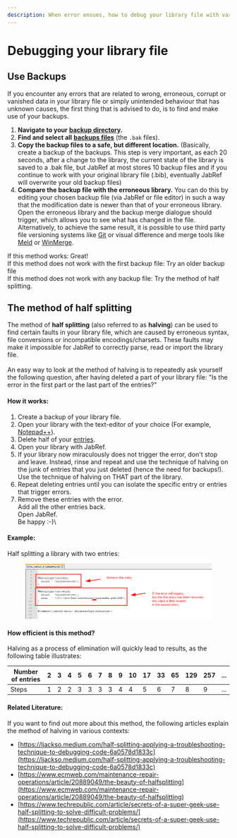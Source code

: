```yaml
---
description: When error ensues, how to debug your library file with various methods.
---
```


# Debugging your library file

## Use Backups

If you encounter any errors that are related to wrong, erroneous, corrupt or vanished data in your library file or simply unintended behaviour that has unknown causes, the first thing that is advised to do, is to find and make use of your backups.

1. **Navigate to your** [**backup directory**](https://docs.jabref.org/advanced/autosave#where-can-i-find-the-backup-files)**.**
2. **Find and select all** [**backups files**](https://docs.jabref.org/advanced/autosave#what-are-.sav-.bak-and-.tmp-files) (the `.bak` files).
3. **Copy the backup files to a safe, but different location.** (Basically, create a backup of the backups. This step is very important, as each 20 seconds, after a change to the library, the current state of the library is saved to a .bak file, but JabRef at most stores 10 backup files and if you continue to work with your original library file (.bib), eventually JabRef will overwrite your old backup files)
4. **Compare the backup file with the erroneous library.** You can do this by editing your chosen backup file (via JabRef or file editor) in such a way that the modification date is newer than that of your erroneous library. Open the erroneous library and the backup merge dialogue should trigger, which allows you to see what has changed in the file. Alternatively, to achieve the same result, it is possible to use third party file versioning systems like [Git](https://git-scm.com/) or visual difference and merge tools like [Meld](https://meldmerge.org/) or [WinMerge](https://winmerge.org/).

If this method works: Great!\
If this method does not work with the first backup file: Try an older backup file\
If this method does not work with any backup file: Try the method of half splitting.

## The method of half splitting

The method of **half splitting** (also referred to as **halving**) can be used to find certain faults in your library file, which are caused by erroneous syntax, file conversions or incompatible encodings/charsets. These faults may make it impossible for JabRef to correctly parse, read or import the library file.\
\
An easy way to look at the method of halving is to repeatedly ask yourself the following question, after having deleted a part of your library file: "Is the error in the first part or the last part of the entries?"&#x20;

#### **How it works:**

1. Create a backup of your library file.
2. Open your library with the text-editor of your choice (For example, [Notepad++](https://alternativeto.net/software/notepad-plus-plus/)).
3. Delete half of your [entries](https://docs.jabref.org/advanced/fields#standard-bibtex-format).
4. Open your library with JabRef.
5. If your library now miraculously does not trigger the error, don't stop and leave. Instead, rinse and repeat and use the technique of halving on the junk of entries that you just deleted (hence the need for backups!). Use the technique of halving on THAT part of the library.
6. Repeat deleting entries until you can isolate the specific entry or entries that trigger errors.
7. Remove these entries with the error.\
   Add all the other entries back.\
   Open JabRef.\
   Be happy :-)\


#### **Example:**

Half splitting a library with two entries:

<figure><img src="../.gitbook/assets/image (3).png" alt=""><figcaption></figcaption></figure>

#### How efficient is this method?

Halving as a process of elimination will quickly lead to results, as the following table illustrates:

| Number of entries | 2 | 3 | 4 | 5 | 6 | 7 | 8 | 9 | 10 | 17 | 33 | 65 | 129 | 257 | ... |
| ----------------- | - | - | - | - | - | - | - | - | -- | -- | -- | -- | --- | --- | --- |
| Steps             | 1 | 2 | 2 | 3 | 3 | 3 | 3 | 4 | 4  | 5  | 6  | 7  | 8   | 9   | ... |

#### Related Literature:

If you want to find out more about this method, the following articles explain the method of halving in various contexts:

* [https://ljackso.medium.com/half-splitting-applying-a-troubleshooting-technique-to-debugging-code-6a0578d1833c](https://ljackso.medium.com/half-splitting-applying-a-troubleshooting-technique-to-debugging-code-6a0578d1833c)
* [https://www.ecmweb.com/maintenance-repair-operations/article/20889049/the-beauty-of-halfsplitting](https://www.ecmweb.com/maintenance-repair-operations/article/20889049/the-beauty-of-halfsplitting)
* [https://www.techrepublic.com/article/secrets-of-a-super-geek-use-half-splitting-to-solve-difficult-problems/](https://www.techrepublic.com/article/secrets-of-a-super-geek-use-half-splitting-to-solve-difficult-problems/)
